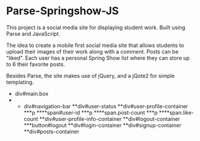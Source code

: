 # Parse-Springshow-JS

This project is a social media site for displaying student work. Built using Parse and JavaScript. 

The idea to create a mobile first social media site that allows students to upload their images of their work along 
with a comment. Posts can be "liked". Each user has a personal Spring Show list where they can store up to 6 their 
favorite posts. 

Besides Parse, the site makes use of jQuery, and a jQote2 for simple templating. 

* div#main.box
* * div#navigation-bar
**div#user-status
**div#user-profile-container
***p
****span#user-id
***p
****span.post-count
***p
****span.like-count
**div#user-profile-info-container
**div#logout-container
***button#logout
**div#login-container
**div#signup-container
**div#posts-container
